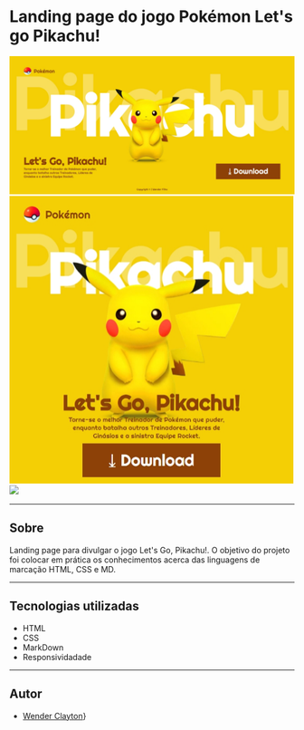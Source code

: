# Landing page do jogo Pokémon Let's go Pikachu!

 ![](./prints/desktop.png)
 ![](./prints/Tablet.png)
 ![](.prints/mobile.png)

 ---

 ## Sobre

 Landing page para divulgar
 o jogo Let's Go, Pikachu!.
 O objetivo do projeto foi colocar
 em prática os conhecimentos acerca
 das linguagens de marcação
 HTML, CSS e MD.

 ---

 ## Tecnologias utilizadas
 - HTML
 - CSS
 - MarkDown
 - Responsividadade

 ---

 ## Autor

 - [Wender Clayton](github.com/wenderclaytonfilho)}
